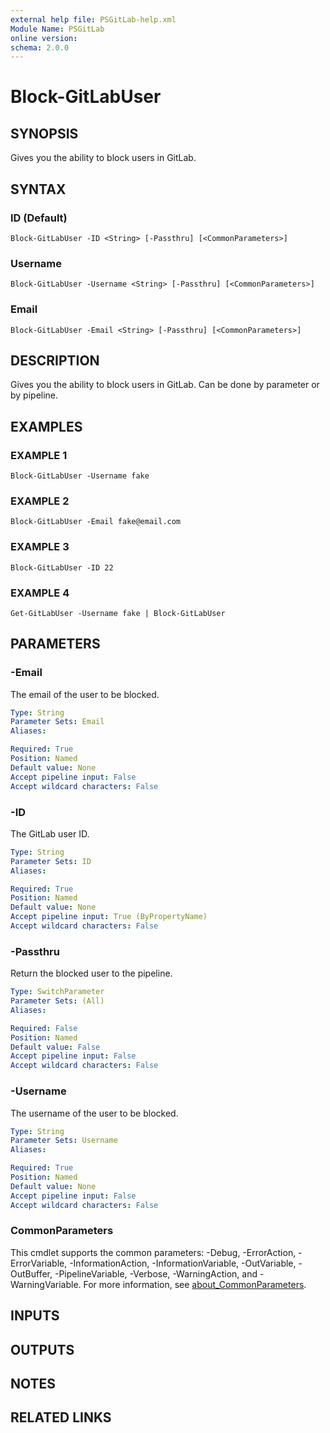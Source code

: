 ```yaml
---
external help file: PSGitLab-help.xml
Module Name: PSGitLab
online version:
schema: 2.0.0
---
```


# Block-GitLabUser

## SYNOPSIS
Gives you the ability to block users in GitLab.

## SYNTAX

### ID (Default)
```
Block-GitLabUser -ID <String> [-Passthru] [<CommonParameters>]
```

### Username
```
Block-GitLabUser -Username <String> [-Passthru] [<CommonParameters>]
```

### Email
```
Block-GitLabUser -Email <String> [-Passthru] [<CommonParameters>]
```

## DESCRIPTION
Gives you the ability to block users in GitLab.
Can be done by parameter or by pipeline.

## EXAMPLES

### EXAMPLE 1
```
Block-GitLabUser -Username fake
```

### EXAMPLE 2
```
Block-GitLabUser -Email fake@email.com
```

### EXAMPLE 3
```
Block-GitLabUser -ID 22
```

### EXAMPLE 4
```
Get-GitLabUser -Username fake | Block-GitLabUser
```

## PARAMETERS

### -Email
The email of the user to be blocked.

```yaml
Type: String
Parameter Sets: Email
Aliases:

Required: True
Position: Named
Default value: None
Accept pipeline input: False
Accept wildcard characters: False
```

### -ID
The GitLab user ID.

```yaml
Type: String
Parameter Sets: ID
Aliases:

Required: True
Position: Named
Default value: None
Accept pipeline input: True (ByPropertyName)
Accept wildcard characters: False
```

### -Passthru
Return the blocked user to the pipeline.

```yaml
Type: SwitchParameter
Parameter Sets: (All)
Aliases:

Required: False
Position: Named
Default value: False
Accept pipeline input: False
Accept wildcard characters: False
```

### -Username
The username of the user to be blocked.

```yaml
Type: String
Parameter Sets: Username
Aliases:

Required: True
Position: Named
Default value: None
Accept pipeline input: False
Accept wildcard characters: False
```

### CommonParameters
This cmdlet supports the common parameters: -Debug, -ErrorAction, -ErrorVariable, -InformationAction, -InformationVariable, -OutVariable, -OutBuffer, -PipelineVariable, -Verbose, -WarningAction, and -WarningVariable. For more information, see [about_CommonParameters](http://go.microsoft.com/fwlink/?LinkID=113216).

## INPUTS

## OUTPUTS

## NOTES

## RELATED LINKS
